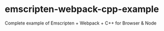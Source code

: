 # emscripten-webpack-cpp-example
Complete example of  Emscripten + Webpack + C++ for Browser &amp; Node
